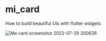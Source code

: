 # mi_card

How to build beautiful UIs with flutter widgets

![Me card screenshot 2022-07-29 200636](https://user-images.githubusercontent.com/95565650/181819037-7ef38ab7-b27b-4f8a-a250-2df3ccbd3633.png)
